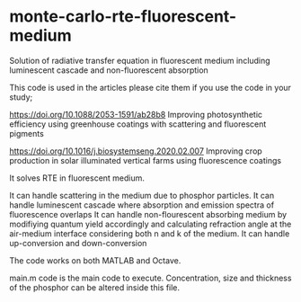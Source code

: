 # monte-carlo-rte-fluorescent-medium
Solution of radiative transfer equation in fluorescent medium including  luminescent cascade and non-fluorescent absorption

This code is used in the articles please cite them if you use the code in your study;

https://doi.org/10.1088/2053-1591/ab28b8 Improving photosynthetic efficiency using greenhouse coatings with scattering and fluorescent pigments

https://doi.org/10.1016/j.biosystemseng.2020.02.007 Improving crop production in solar illuminated vertical farms using fluorescence coatings

It solves RTE in fluorescent medium.

It can handle scattering in the medium due to phosphor particles.
It can handle luminescent cascade where absorption and emission spectra of fluorescence overlaps
It can handle non-flourescent absorbing medium by modifiying quantum yield accordingly and calculating refraction angle at the air-medium interface considering both n and k of the medium.
It can handle up-conversion and down-conversion

The code works on both MATLAB and Octave. 

main.m code is the main code to execute. Concentration, size and thickness of the phosphor can be altered inside this file.
